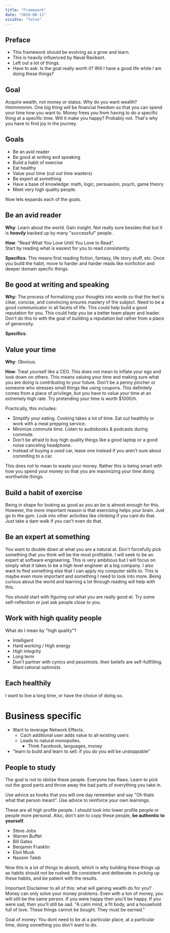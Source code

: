 ```yaml
---
title: "Framework"
date: "2019-08-11"
visible: "false"
---
```


## Preface

- This framework should be evolving as a grow and learn.
- This is heavily influenced by Naval Ravikant.
- Left out a lot of things.
- Have to ask: Is the goal really worth it? Will I have a good life while I am doing these things?

## Goal

Acquire wealth, not money or status. Why do you want wealth? Hmmmmmm. One big thing will be financial freedom so that you can spend your time how you want to. Money frees you from having to do a specific thing at a specific time. Will it make you happy? Probably not. That's why you have to find joy in the journey.

## Goals

- Be an avid reader
- Be good at writing and speaking
- Build a habit of exercise
- Eat healthy
- Value your time (cut out time wasters)
- Be expert at something
- Have a base of knowledge: math, logic, persuasion, psych, game theory
- Meet very high quality people.

Now lets expands each of the goals.

## Be an avid reader

**Why**: Learn about the world. Gain insight. Not really sure besides that but it is **_heavily_** backed up by many "successful" people.

**How**: "Read What You Love Until You Love to Read".  
Start by reading what is easiest for you to read consistently.

**Specifics**: This means first reading fiction, fantasy, life story stuff, etc. Once you build the habit, move to harder and harder reads like nonfiction and deeper domain specfic things.

## Be good at writing and speaking

**Why**: The process of formalizing your thoughts into words so that the text is clear, concise, and convincing ensures mastery of the subject. Need to be a good communicator in all facets of life. This could help build a good reputation for you. This could help you be a better team player and leader. Don't do this to with the goal of building a reputation but rather from a place of generosity.

**Specifics**:

## Value your time

**Why**: Obvious.

**How**: Treat yourself like a CEO. This does not mean to inflate your ego and look down on others. This means valuing your time and making sure what you are doing is contributing to your future. Don't be a penny pincher or someone who stresses small things like using coupons. This definitely comes from a place of privilege, but you have to value your time at an extremely high rate. Try pretending your time is worth \$1000/h.

Practically, this includes:

- Simplify your eating. Cooking takes a lot of time. Eat out healthily or work with a meal prepping service.
- Minimize commute time. Listen to audiobooks & podcasts during commute.
- Don't be afraid to buy high quality things like a good laptop or a good noise canceling headphone.
- Instead of buying a used car, lease one instead if you aren't sure about commiting to a car.

This does not to mean to waste your money. Rather this is being smart with how you spend your money so that you are maximizing your time doing worthwhile things.

## Build a habit of exercise

Being in shape for looking as good as you an be is almost enough for this. However, the more important reason is that exercising helps your brain. Just go to the gym. Look into other activities like climbing if you cant do that. Just take a dam walk if you can't even do that.

## Be an expert at something

You want to double down at what you are a natural at. Don't forcefully pick something that you think will be the most profitable. I will seek to be an expert at software engineering. This is very ambitious but I will focus on simply what it takes to be a high level engineer at a big company. I also want to find something else that I can apply my computer skills to. This is maybe even more important and something I need to look into more. Being curious about the world and learning a lot through reading will help with this.

You should start with figuring out what you are really good at. Try some self-reflection or just ask people close to you.

## Work with high quality people

What do I mean by "high quality"?

- Intelligent
- Hard working / High energy
- High integrity
- Long term
- Don't partner with cynics and pessimists. their beliefs are self-fullfilling. Want rational optimists

## Each healthily

I want to live a long time, or have the choice of doing so.

# Business specific

- Want to leverage Network Effects.
  - Cach additional user adds value to all existing users
  - Leads to natural monopolies.
    - Think Facebook, languages, money
- "learn to build and learn to sell. if you do you will be unstoppable"

## People to study

The goal is not to idolize these people. Everyone has flaws. Learn to pick out the good parts and throw away the bad parts of everything you take in.

Use advice as hooks that you will one day remember and say "Oh thats what that person meant". Use advice to reinforce your own learnings.

These are all high profile people. I should look into lower profile people or people more personal. Also, don't aim to copy these people, **be authentic to yourself**.

- Steve Jobs
- Warren Buffet
- Bill Gates
- Benjamin Franklin
- Elon Musk
- Nassim Taleb

Now this is a lot of things to absorb, which is why building these things up as habits should not be rushed. Be consistent and deliberate in picking up these habits, and be patient with the results.

Important Disclaimer to all of this: what will gaining wealth do for you? Money can only solve your money problems.
Even with a ton of money, you will still be the same person. If you were happy then you'll be happy. If you were sad, then you'll still be sad.
"A calm mind, a fit body, and a household full of love. These things cannot be bought. They must be earned."

Goal of money: You dont need to be at a particular place, at a particular time, doing something you don't want to do.
